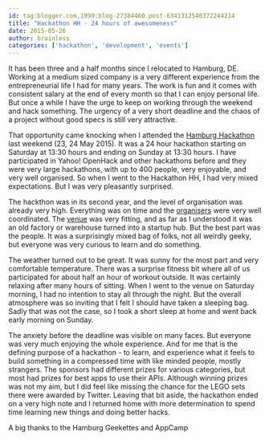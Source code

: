 ```yaml
---
id: tag:blogger.com,1999:blog-27384460.post-6341312540372244214
title: "Hackathon HH - 24 hours of awesomeness"
date: 2015-05-26
author: brainless
categories: ['hackathon', 'development', 'events']
---
```


It has been three and a half months since I relocated to Hamburg, DE. Working at a medium sized company is a very different experience from the entrepreneurial life I had for many years. The work is fun and it comes with consistent salary at the end of every month so that I can enjoy personal life. But once a while I have the urge to keep on working through the weekend and hack something. The urgency of a very short deadline and the chaos of a project without good specs is still very attractive.  

That opportunity came knocking when I attended the [Hamburg Hackathon](http://hamburg-hackathon.de/hackathon/) last weekend (23, 24 May 2015). It was a 24 hour hackathon starting on Saturday at 13:30 hours and ending on Sunday at 13:30 hours. I have participated in Yahoo! OpenHack and other hackathons before and they were very large hackathons, with up to 400 people, very enjoyable, and very well organised. So when I went to the Hackathon HH, I had very mixed expectations. But I was very pleasantly surprised.  

The hackthon was in its second year, and the level of organisation was already very high. Everything was on time and the [organisers](http://hamburg-hackathon.de/hackathon/#who) were very well coordinated. The [venue](http://www.werkheim-hamburg.de/) was very fitting, and as far as I understood it was an old factory or warehouse turned into a startup hub. But the best part was the people. It was a surprisingly mixed bag of folks, not all weirdly geeky, but everyone was very curious to learn and do something.  

The weather turned out to be great. It was sunny for the most part and very comfortable temperature. There was a surprise fitness bit where all of us participated for about half an hour of workout outside. It was certainly relaxing after many hours of sitting. When I went to the venue on Saturday morning, I had no intention to stay all through the night. But the overall atmosphere was so inviting that I felt I should have taken a sleeping bag. Sadly that was not the case, so I took a short sleep at home and went back early morning on Sunday.  

The anxiety before the deadline was visible on many faces. But everyone was very much enjoying the whole experience. And for me that is the defining purpose of a hackathon - to learn, and experience what it feels to build something in a compressed time with like minded people, mostly strangers. The sponsors had different prizes for various categories, but most had prizes for best apps to use their APIs. Although winning prizes was not my aim, but I did feel like missing the chance for the LEGO sets there were awarded by Twitter. Leaving that bit aside, the hackathon ended on a very high note and I returned home with more determination to spend time learning new things and doing better hacks.  

A big thanks to the Hamburg Geekettes and AppCamp